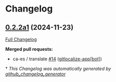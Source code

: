 # Changelog

## [0.2.2a1](https://github.com/OpenVoiceOS/ovos-solver-YesNo-plugin/tree/0.2.2a1) (2024-11-23)

[Full Changelog](https://github.com/OpenVoiceOS/ovos-solver-YesNo-plugin/compare/0.2.1...0.2.2a1)

**Merged pull requests:**

- ca-es / translate [\#14](https://github.com/OpenVoiceOS/ovos-solver-YesNo-plugin/pull/14) ([gitlocalize-app[bot]](https://github.com/apps/gitlocalize-app))



\* *This Changelog was automatically generated by [github_changelog_generator](https://github.com/github-changelog-generator/github-changelog-generator)*
